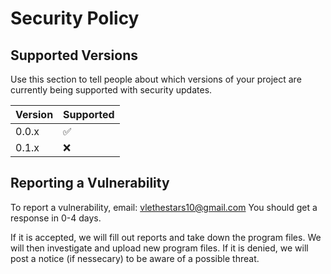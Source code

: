 # Security Policy

## Supported Versions

Use this section to tell people about which versions of your project are
currently being supported with security updates.

| Version | Supported          |
| ------- | ------------------ |
| 0.0.x   | :white_check_mark: |
| 0.1.x   | :x:                |

## Reporting a Vulnerability

To report a vulnerability, email: vlethestars10@gmail.com
You should get a response in 0-4 days.

If it is accepted, we will fill out reports and take down the program files. We will then investigate and upload new program files.
If it is denied, we will post a notice (if nessecary) to be aware of a possible threat.
